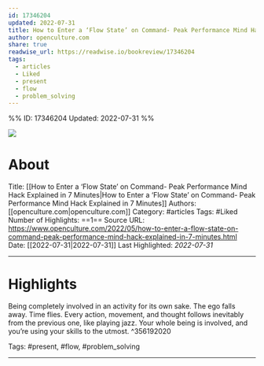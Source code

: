 ```yaml
---
id: 17346204
updated: 2022-07-31
title: How to Enter a ‘Flow State’ on Command- Peak Performance Mind Hack Explained in 7 Minutes
author: openculture.com
share: true
readwise_url: https://readwise.io/bookreview/17346204
tags:
  - articles
  - Liked
  - present
  - flow
  - problem_solving
---
```


%%
ID: 17346204
Updated: 2022-07-31
%%

![]( https://readwise-assets.s3.amazonaws.com/static/images/article3.5c705a01b476.png)

# About
Title: [[How to Enter a ‘Flow State’ on Command- Peak Performance Mind Hack Explained in 7 Minutes|How to Enter a ‘Flow State’ on Command- Peak Performance Mind Hack Explained in 7 Minutes]]
Authors: [[openculture.com|openculture.com]]
Category: #articles
Tags: #Liked
Number of Highlights: ==1==
Source URL: https://www.openculture.com/2022/05/how-to-enter-a-flow-state-on-command-peak-performance-mind-hack-explained-in-7-minutes.html
Date: [[2022-07-31|2022-07-31]]
Last Highlighted: *2022-07-31*

---

# Highlights

Being completely involved in an activity for its own sake. The ego falls away. Time flies. Every action, movement, and thought follows inevitably from the previous one, like playing jazz. Your whole being is involved, and you’re using your skills to the utmost. ^356192020

Tags: #present, #flow, #problem_solving

---